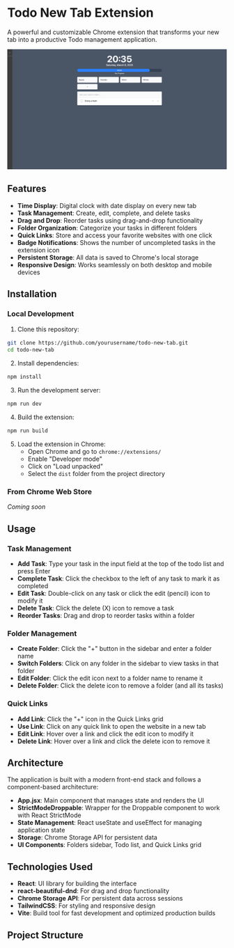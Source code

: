 # Todo New Tab Extension

A powerful and customizable Chrome extension that transforms your new tab into a productive Todo management application.

![Todo New Tab Screenshot](image/screenshot.png)

## Features

- **Time Display**: Digital clock with date display on every new tab
- **Task Management**: Create, edit, complete, and delete tasks
- **Drag and Drop**: Reorder tasks using drag-and-drop functionality
- **Folder Organization**: Categorize your tasks in different folders
- **Quick Links**: Store and access your favorite websites with one click
- **Badge Notifications**: Shows the number of uncompleted tasks in the extension icon
- **Persistent Storage**: All data is saved to Chrome's local storage
- **Responsive Design**: Works seamlessly on both desktop and mobile devices

## Installation

### Local Development

1. Clone this repository:
```bash
git clone https://github.com/yourusername/todo-new-tab.git
cd todo-new-tab
```

2. Install dependencies:
```bash
npm install
```

3. Run the development server:
```bash
npm run dev
```

4. Build the extension:
```bash
npm run build
```

5. Load the extension in Chrome:
   - Open Chrome and go to `chrome://extensions/`
   - Enable "Developer mode"
   - Click on "Load unpacked"
   - Select the `dist` folder from the project directory

### From Chrome Web Store

*Coming soon*

## Usage

### Task Management

- **Add Task**: Type your task in the input field at the top of the todo list and press Enter
- **Complete Task**: Click the checkbox to the left of any task to mark it as completed
- **Edit Task**: Double-click on any task or click the edit (pencil) icon to modify it
- **Delete Task**: Click the delete (X) icon to remove a task
- **Reorder Tasks**: Drag and drop to reorder tasks within a folder

### Folder Management

- **Create Folder**: Click the "+" button in the sidebar and enter a folder name
- **Switch Folders**: Click on any folder in the sidebar to view tasks in that folder
- **Edit Folder**: Click the edit icon next to a folder name to rename it
- **Delete Folder**: Click the delete icon to remove a folder (and all its tasks)

### Quick Links

- **Add Link**: Click the "+" icon in the Quick Links grid
- **Use Link**: Click on any quick link to open the website in a new tab
- **Edit Link**: Hover over a link and click the edit icon to modify it
- **Delete Link**: Hover over a link and click the delete icon to remove it

## Architecture

The application is built with a modern front-end stack and follows a component-based architecture:

- **App.jsx**: Main component that manages state and renders the UI
- **StrictModeDroppable**: Wrapper for the Droppable component to work with React StrictMode
- **State Management**: React useState and useEffect for managing application state
- **Storage**: Chrome Storage API for persistent data
- **UI Components**: Folders sidebar, Todo list, and Quick Links grid

## Technologies Used

- **React**: UI library for building the interface
- **react-beautiful-dnd**: For drag and drop functionality
- **Chrome Storage API**: For persistent data across sessions
- **TailwindCSS**: For styling and responsive design
- **Vite**: Build tool for fast development and optimized production builds

## Project Structure
